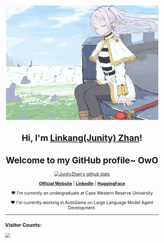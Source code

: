 <p align="center">
  <a href="https://www.junityz.com"><img src="furiren.gif" alt="Banner"></a>
</p>


<h1 align="center">Hi, I'm <a href="https://www.edisonlee55.com">Linkang(Junity) Zhan</a>!</h1>
<h1 align="center">Welcome to my GitHub profile~ OwO</h1>

<p align="center">
  <a href="https://github.com/JunityZhan"><img src="https://github-readme-stats.vercel.app/api?username=JunityZhan&hide_border=true&show_icons=true" alt="JunityZhan's github stats"></a>
</p>

<p align="center">
  <strong><a href="https://www.junityz.com">Official Website</a></strong> |
  <strong><a href="https://www.linkedin.com/in/LinkangZhan">LinkedIn</a></strong> |
  <strong><a href="https://huggingface.co/Junity">HuggingFace</a></strong>
</p>

<p align="center">❤ I'm currently an undergraduate at Case Western Reserve University</p>
<p align="center">❤ I'm currently working in AutoGame on Large Language Model Agent Development.</p>

------

### Visitor Counts:

<img src="https://profile-counter.glitch.me/JunityZhan/count.svg" />
